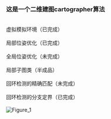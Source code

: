 ### 这是一个二维建图cartographer算法  
&nbsp;  
虚拟模拟环境（已完成）  
&nbsp;  
局部位姿优化（已完成）  
&nbsp;  
全局位姿优化（未完成）  
&nbsp;  
局部子图类（半成品）  
&nbsp;  
回环检测的精确匹配（未完成）  
&nbsp;  
回环检测的分支定界（已完成）   
&nbsp;  
![Figure_1](https://github.com/user-attachments/assets/6bcb6a1f-3a10-42f5-a0d4-9b94690a366e)  
&nbsp;  
